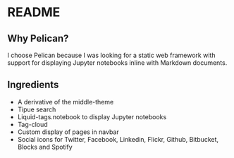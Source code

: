 # README #

## Why Pelican? ##
I choose Pelican because I was looking for a static web framework with support for displaying Jupyter notebooks inline with Markdown documents.

## Ingredients
* A derivative of the middle-theme
* Tipue search
* Liquid-tags.notebook to display Jupyter notebooks
* Tag-cloud
* Custom display of pages in navbar
* Social icons for Twitter, Facebook, Linkedin, Flickr, Github, Bitbucket, Blocks and Spotify